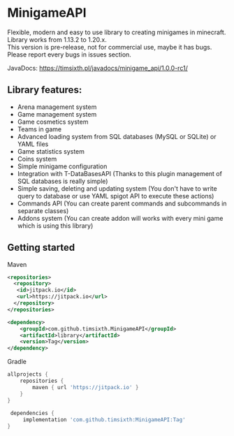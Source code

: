 # MinigameAPI
Flexible, modern and easy to use library to creating minigames in minecraft. <br>
Library works from 1.13.2 to 1.20.x.
<br>
This version is pre-release, not for commercial use, maybe it has bugs. 
Please report every bugs in issues section.<br>

JavaDocs: https://timsixth.pl/javadocs/minigame_api/1.0.0-rc1/

## Library features:
- Arena management system
- Game management system
- Game cosmetics system
- Teams in game
- Advanced loading system from SQL databases (MySQL or SQLite) or YAML files
- Game statistics system
- Coins system
- Simple minigame configuration
- Integration with T-DataBasesAPI (Thanks to this plugin management of SQL databases is really simple)
- Simple saving, deleting and updating system (You don't have to write query to database or use YAML spigot API to execute these actions)
- Commands API (You can create parent commands and subcommands in separate classes)
- Addons system (You can create addon will works with every mini game which is using this library)

## Getting started

Maven
```xml
<repositories>
  <repository>
   <id>jitpack.io</id>
   <url>https://jitpack.io</url>
  </repository>
</repositories>

<dependency>
	<groupId>com.github.timsixth.MinigameAPI</groupId>
	<artifactId>library</artifactId>
	<version>Tag</version>
</dependency>
```
Gradle
```gradle
allprojects {
	repositories {
		maven { url 'https://jitpack.io' }
	}
}
  
 dependencies {
	 implementation 'com.github.timsixth:MinigameAPI:Tag'
}
```
